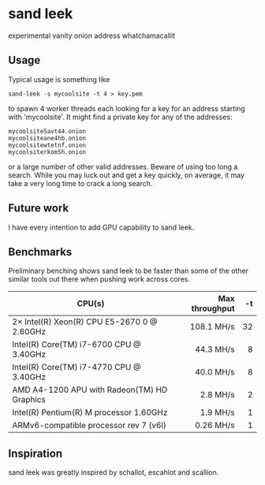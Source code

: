 # sand leek
experimental vanity onion address whatchamacallit

## Usage

Typical usage is something like

	sand-leek -s mycoolsite -t 4 > key.pem

to spawn 4 worker threads each looking for a key for an address starting
with 'mycoolsite'. It might find a private key for any of the addresses:

	mycoolsite5avt44.onion
	mycoolsiteane4hb.onion
	mycoolsitewtetnf.onion
	mycoolsiterkom5h.onion

or a large number of other valid addresses. Beware of using too long a
search. While you may luck out and get a key quickly, on average, it
may take a very long time to crack a long search.

## Future work
I have every intention to add GPU capability to sand leek.

## Benchmarks
Preliminary benching shows sand leek to be faster than some of the other
similar tools out there when pushing work across cores.

| CPU(s)                                      | Max throughput | -t |
|---------------------------------------------|---------------:|---:|
| 2× Intel(R) Xeon(R) CPU E5-2670 0 @ 2.60GHz |     108.1 MH/s | 32 |
| Intel(R) Core(TM) i7-6700 CPU @ 3.40GHz     |      44.3 MH/s |  8 |
| Intel(R) Core(TM) i7-4770 CPU @ 3.40GHz     |      40.0 MH/s |  8 |
| AMD A4-1200 APU with Radeon(TM) HD Graphics |       2.8 MH/s |  2 |
| Intel(R) Pentium(R) M processor 1.60GHz     |       1.9 MH/s |  1 |
| ARMv6-compatible processor rev 7 (v6l)      |      0.26 MH/s |  1 |

## Inspiration
sand leek was greatly inspired by schallot, escahlot and scallion.


